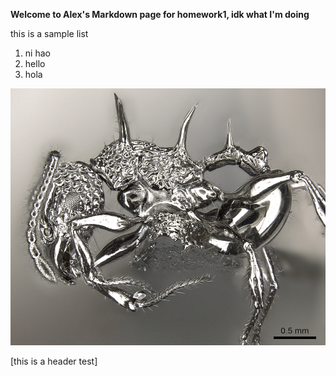 **Welcome to Alex's Markdown page for homework1, idk what I'm doing**

this is a sample list
1. ni hao
2. hello
3. hola


![some species](images/acanthomyrmex_ferox.jpg)

[this is a header test]